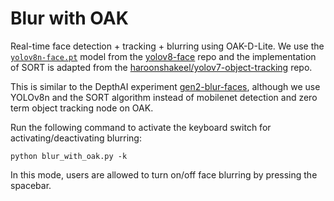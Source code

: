 # Blur with OAK

Real-time face detection + tracking + blurring using OAK-D-Lite. We use the [`yolov8n-face.pt`](https://github.com/akanametov/yolov8-face/releases/download/v0.0.0/yolov8n-face.pt) model from the [yolov8-face](https://github.com/akanametov/yolov8-face/tree/dev) repo and the implementation of SORT is adapted from the [haroonshakeel/yolov7-object-tracking](https://github.com/haroonshakeel/yolov7-object-tracking) repo.

This is similar to the DepthAI experiment [gen2-blur-faces](https://github.com/luxonis/depthai-experiments/tree/master/gen2-blur-faces), although we use YOLOv8n and the SORT algorithm instead of mobilenet detection and zero term object tracking node on OAK. 

Run the following command to activate the keyboard switch for activating/deactivating blurring: 

```python blur_with_oak.py -k```

In this mode, users are allowed to turn on/off face blurring by pressing the spacebar.
